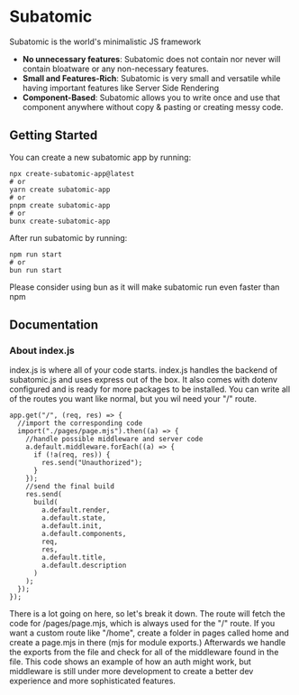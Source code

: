 # Subatomic 

Subatomic is the world's minimalistic JS framework

 - **No unnecessary features**: Subatomic does not contain nor never will contain bloatware or any non-necessary features. 
 -  **Small and Features-Rich**: Subatomic is very small and versatile while having important features like Server Side Rendering
 - **Component-Based**:  Subatomic allows you to write once and use that component anywhere without copy & pasting or creating messy code.

## Getting Started

You can create a new subatomic app by running:

    npx create-subatomic-app@latest
    # or
    yarn create subatomic-app
    # or
    pnpm create subatomic-app
    # or
    bunx create-subatomic-app

After run subatomic by running:

    npm run start
    # or
    bun run start
Please consider using bun as it will make subatomic run even faster than npm

## Documentation

### About index.js

index.js is where all of your code starts. index.js handles the backend of subatomic.js and uses express out of the box. It also comes with dotenv configured and is ready for more packages to be installed. You can write all of the routes you want like normal, but you wil need your "/" route.

```
app.get("/", (req, res) => {
  //import the corresponding code
  import("./pages/page.mjs").then((a) => {
    //handle possible middleware and server code
    a.default.middleware.forEach((a) => {
      if (!a(req, res)) {
        res.send("Unauthorized");
      }
    });
    //send the final build
    res.send(
      build(
        a.default.render,
        a.default.state,
        a.default.init,
        a.default.components,
        req,
        res,
        a.default.title,
        a.default.description
      )
    );
  });
});
```
There is a lot going on here, so let's break it down.
The route will fetch the code for /pages/page.mjs, which is always used for the "/" route. If you want a custom route like "/home", create a folder in pages called home and create a page.mjs in there (mjs for module exports.) Afterwards we handle the exports from the file and check for all of the middleware found in the file. This code shows an example of how an auth might work, but middleware is still under more development to create a better dev experience and more sophisticated features.
